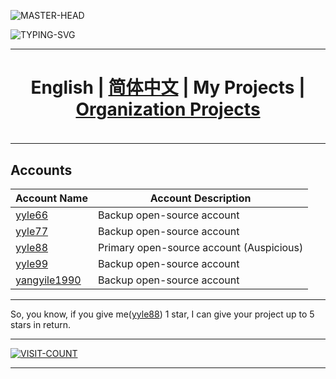 ![MASTER-HEAD](https://user-images.githubusercontent.com/74038190/213910845-af37a709-8995-40d6-be59-724526e3c3d7.gif)

![TYPING-SVG](https://readme-typing-svg.demolab.com?font=Fira+Code&size=33&pause=1000&color=EBE912&width=999&lines=Hi+there+%F0%9F%91%8B%2C+Welcome+to+my+Page+%F0%9F%91%8B%2C+I'm+yyle88)

---

<h4 align="center" style="font-size: 2.0em;"><strong>English</strong> | <a href="./OTHERS.zh.md">简体中文</a> | <strong>My Projects</strong> | <a href="./profile/README.md">Organization Projects</a></h4>

---

## Accounts

| Account Name                                    | Account Description                      |
|-------------------------------------------------|------------------------------------------|
| [yyle66](https://github.com/yyle66)             | Backup open-source account               |
| [yyle77](https://github.com/yyle77)             | Backup open-source account               |
| [yyle88](https://github.com/yyle88)             | Primary open-source account (Auspicious) |
| [yyle99](https://github.com/yyle99)             | Backup open-source account               |
| [yangyile1990](https://github.com/yangyile1990) | Backup open-source account               |

---

So, you know, if you give me([yyle88](https://github.com/yyle88)) 1 star, I can give your project up to 5 stars in return.

---

[![VISIT-COUNT](https://visitcount.itsvg.in/api?id=yyle88&label=profile-views&pretty=true)](https://visitcount.itsvg.in)

---
